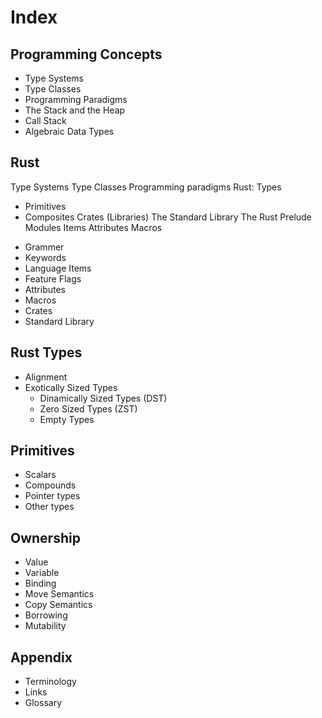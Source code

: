 # Index

## Programming Concepts
* Type Systems
* Type Classes
* Programming Paradigms
* The Stack and the Heap
* Call Stack
* Algebraic Data Types



## Rust


Type Systems
Type Classes
Programming paradigms
Rust:
Types
  - Primitives
  - Composites
Crates (Libraries)
The Standard Library
The Rust Prelude
Modules
Items
Attributes
Macros


* Grammer
* Keywords
* Language Items
* Feature Flags
* Attributes
* Macros
* Crates
* Standard Library


## Rust Types
* Alignment
* Exotically Sized Types
  - Dinamically Sized Types (DST)
  - Zero Sized Types (ZST)
  - Empty Types


## Primitives
* Scalars
* Compounds
* Pointer types
* Other types


## Ownership
* Value
* Variable
* Binding
* Move Semantics
* Copy Semantics
* Borrowing
* Mutability


## Appendix
* Terminology
* Links
* Glossary
